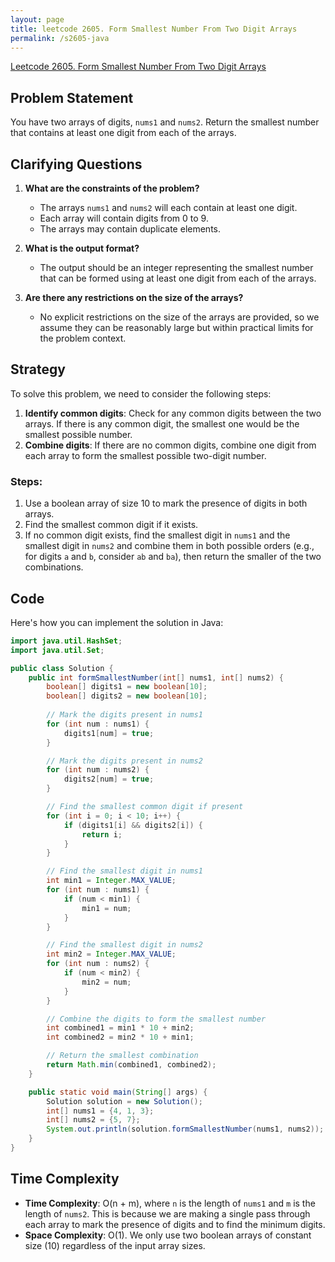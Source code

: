 ```yaml
---
layout: page
title: leetcode 2605. Form Smallest Number From Two Digit Arrays
permalink: /s2605-java
---
```

[Leetcode 2605. Form Smallest Number From Two Digit Arrays](https://algoadvance.github.io/algoadvance/l2605)
## Problem Statement

You have two arrays of digits, `nums1` and `nums2`. Return the smallest number that contains at least one digit from each of the arrays.

## Clarifying Questions

1. **What are the constraints of the problem?**
   - The arrays `nums1` and `nums2` will each contain at least one digit.
   - Each array will contain digits from 0 to 9.
   - The arrays may contain duplicate elements.

2. **What is the output format?**
   - The output should be an integer representing the smallest number that can be formed using at least one digit from each of the arrays.

3. **Are there any restrictions on the size of the arrays?**
   - No explicit restrictions on the size of the arrays are provided, so we assume they can be reasonably large but within practical limits for the problem context.

## Strategy

To solve this problem, we need to consider the following steps:

1. **Identify common digits**: Check for any common digits between the two arrays. If there is any common digit, the smallest one would be the smallest possible number.
2. **Combine digits**: If there are no common digits, combine one digit from each array to form the smallest possible two-digit number.

### Steps:

1. Use a boolean array of size 10 to mark the presence of digits in both arrays.
2. Find the smallest common digit if it exists.
3. If no common digit exists, find the smallest digit in `nums1` and the smallest digit in `nums2` and combine them in both possible orders (e.g., for digits `a` and `b`, consider `ab` and `ba`), then return the smaller of the two combinations.

## Code

Here's how you can implement the solution in Java:

```java
import java.util.HashSet;
import java.util.Set;

public class Solution {
    public int formSmallestNumber(int[] nums1, int[] nums2) {
        boolean[] digits1 = new boolean[10];
        boolean[] digits2 = new boolean[10];
        
        // Mark the digits present in nums1
        for (int num : nums1) {
            digits1[num] = true;
        }

        // Mark the digits present in nums2
        for (int num : nums2) {
            digits2[num] = true;
        }

        // Find the smallest common digit if present
        for (int i = 0; i < 10; i++) {
            if (digits1[i] && digits2[i]) {
                return i;
            }
        }

        // Find the smallest digit in nums1
        int min1 = Integer.MAX_VALUE;
        for (int num : nums1) {
            if (num < min1) {
                min1 = num;
            }
        }

        // Find the smallest digit in nums2
        int min2 = Integer.MAX_VALUE;
        for (int num : nums2) {
            if (num < min2) {
                min2 = num;
            }
        }

        // Combine the digits to form the smallest number
        int combined1 = min1 * 10 + min2;
        int combined2 = min2 * 10 + min1;

        // Return the smallest combination
        return Math.min(combined1, combined2);
    }

    public static void main(String[] args) {
        Solution solution = new Solution();
        int[] nums1 = {4, 1, 3};
        int[] nums2 = {5, 7};
        System.out.println(solution.formSmallestNumber(nums1, nums2));  // Output: 15
    }
}
```

## Time Complexity

- **Time Complexity**: O(n + m), where `n` is the length of `nums1` and `m` is the length of `nums2`. This is because we are making a single pass through each array to mark the presence of digits and to find the minimum digits.
- **Space Complexity**: O(1). We only use two boolean arrays of constant size (10) regardless of the input array sizes.